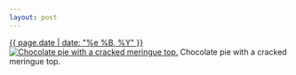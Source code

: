 ```yaml
---
layout: post
---
```


<p>
  <time><a href="/342">{{ page.date | date: "%e %B, %Y" }}</a></time>
  <a href="/342"><img src="{{ site.assets_url }}/342-640.jpg" srcset="{{ site.assets_url }}/342-1280.jpg 1280w, {{ site.assets_url }}/342-960.jpg 960w, {{ site.assets_url }}/342-640.jpg 640w, {{ site.assets_url }}/342-320.jpg 320w" sizes="(min-width: 700px) 50vw, calc(100vw - 2rem)" alt="Chocolate pie with a cracked meringue top." /></a>
  <span>Chocolate pie with a cracked meringue top.</span>
</p>

